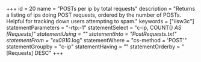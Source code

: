+++
id = 20
name = "POSTs per ip by total requests"
description = "Returns a listing of ips doing POST requests, ordered by the number of POSTs. Helpful for tracking down users attempting to spam."
keywords = ["iisw3c"]
statementParameters = "-rtp:-1"
statementSelect = "c-ip, COUNT(*) AS [Requests]"
statementUsing = ""
statementInto = "PostRequests.txt"
statementFrom = "ex0910*.log"
statementWhere = "cs-method = 'POST'"
statementGroupby = "c-ip"
statementHaving = ""
statementOrderby = "[Requests] DESC"
+++

